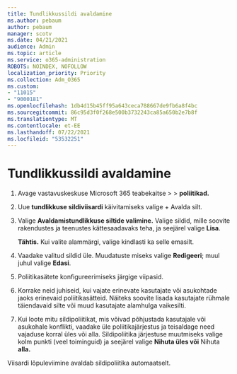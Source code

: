 ```yaml
---
title: Tundlikkussildi avaldamine
ms.author: pebaum
author: pebaum
manager: scotv
ms.date: 04/21/2021
audience: Admin
ms.topic: article
ms.service: o365-administration
ROBOTS: NOINDEX, NOFOLLOW
localization_priority: Priority
ms.collection: Adm_O365
ms.custom:
- "11015"
- "9000181"
ms.openlocfilehash: 1db4d15b45ff95a643ceca788667de9fb6a8f4bc
ms.sourcegitcommit: 86c95d3f0f268e500b3732243ca85a650b2e7b8f
ms.translationtype: MT
ms.contentlocale: et-EE
ms.lasthandoff: 07/22/2021
ms.locfileid: "53532251"
---
```

# <a name="how-to-publish-a-sensitivity-label"></a>Tundlikkussildi avaldamine

1. Avage vastavuskeskuse Microsoft 365 teabekaitse >   >  **poliitikad.**

1. Uue **tundlikkuse sildiviisardi** käivitamiseks valige + Avalda silt.

1. Valige **Avaldamistundlikkuse siltide valimine.** Valige sildid, mille soovite rakendustes ja teenustes kättesaadavaks teha, ja seejärel valige **Lisa**.

    **Tähtis.** Kui valite alammärgi, valige kindlasti ka selle emasilt.

1. Vaadake valitud sildid üle. Muudatuste miseks valige **Redigeeri**; muul juhul valige **Edasi**.

1. Poliitikasätete konfigureerimiseks järgige viipasid.

1. Korrake neid juhiseid, kui vajate erinevate kasutajate või asukohtade jaoks erinevaid poliitikasätteid. Näiteks soovite lisada kasutajate rühmale täiendavaid silte või muud kasutajate alamhulga vaikesilti.

1. Kui loote mitu sildipoliitikat, mis võivad põhjustada kasutajale või asukohale konflikti, vaadake üle poliitikajärjestus ja teisaldage need vajaduse korral üles või alla. Sildipoliitika järjestuse muutmiseks valige kolm punkti (veel toiminguid) ja seejärel valige **Nihuta üles või** Nihuta **alla.**

Viisardi lõpuleviimine avaldab sildipoliitika automaatselt.